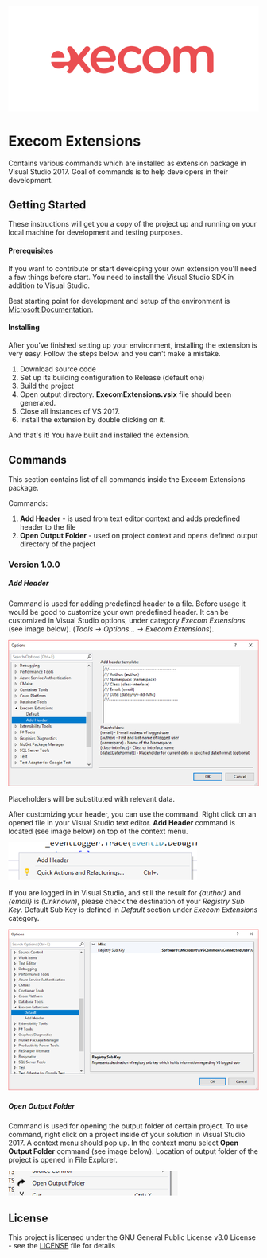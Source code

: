 ![ExecomLogo](Images/Execom-logo-red-600x252.png)

# Execom Extensions 

Contains various commands which are installed as extension package in Visual Studio 2017. Goal of commands is to help developers in their development.

## Getting Started

These instructions will get you a copy of the project up and running on your local machine for development and testing purposes.

#### Prerequisites

If you want to contribute or start developing your own extension you'll need a few things before start. You need to install the Visual Studio SDK in addition to Visual Studio. 

Best starting point for development and setup of the environment is [Microsoft Documentation](https://docs.microsoft.com/en-us/visualstudio/extensibility/visual-studio-sdk).

#### Installing

After you've finished setting up your environment, installing the extension is very easy. Follow the steps below and you can't make a mistake.

1. Download source code
2. Set up its building configuration to Release (default one)
3. Build the project
4. Open output directory. **ExecomExtensions.vsix** file should been generated.
5. Close all instances of VS 2017.
6. Install the extension by double clicking on it.

And that's it! You have built and installed the extension.

## Commands

This section contains list of all commands inside the Execom Extensions package.

Commands:

1. **Add Header** - is used from text editor context and adds predefined header to the file
2. **Open Output Folder** - used on project context and opens defined output directory of the project

### Version 1.0.0

##### Add Header

Command is used for adding predefined header to a file. Before usage it would be good to customize your own predefined header. It can be customized in Visual Studio options, under category *Execom Extensions* (see image below). (*Tools -> Options... -> Execom Extensions*). 

![Add header template](Images/AddHeaderOption.png)

Placeholders will be substituted with relevant data. 

After customizing your header, you can use the command. Right click on an opened file in your Visual Studio text editor. **Add Header** command is located (see image below) on top of the context menu.

![AddHeaderCommand](Images/AddHeaderCommand.PNG)

If you are logged in in Visual Studio, and still the result for *{author}* and *{email}* is *(Unknown)*, please check the destination of your *Registry Sub Key*. Default Sub Key is defined in *Default* section under *Execom Extensions* category.

![Default Option](Images/DefaultOption.png)

##### Open Output Folder

Command is used for opening the output folder of certain project. To use command, right click on a project inside of your solution in Visual Studio 2017. A context menu should pop up. In the context menu select **Open Output Folder** command (see image below). Location of output folder of the project is opened in File Explorer.

![OpenOutputFolderCommand](Images/OpenOutputFolderCommand.PNG)

## License

This project is licensed under the GNU General Public License v3.0 License - see the [LICENSE](https://github.com/execom-eu/visual_studio_extensions/blob/master/LICENSE) file for details
